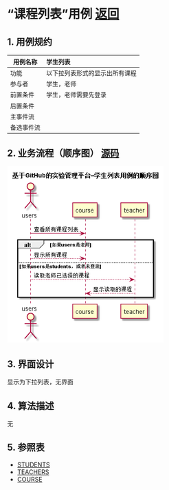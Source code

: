 <!-- markdownlint-disable MD033-->
<!-- 禁止MD033类型的警告 https://www.npmjs.com/package/markdownlint -->

# “课程列表”用例 [返回](../README.md)
## 1. 用例规约

|用例名称|学生列表|
|-------|:-------------|
|功能|以下拉列表形式的显示出所有课程|
|参与者|学生，老师|
|前置条件|学生，老师需要先登录|
|后置条件| |
|主事件流| |
|备选事件流| |

## 2. 业务流程（顺序图） [源码](../src/课程列表.puml)
![sequence1](../课程列表.png) 

## 3. 界面设计
显示为下拉列表，无界面

## 4. 算法描述

无
    
## 5. 参照表

- [STUDENTS](../数据库设计.md/#STUDENTS)
- [TEACHERS](../数据库设计.md/#GRADES)
- [COURSE](../数据库设计.md/#COURSE)


